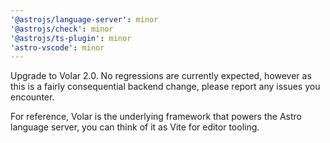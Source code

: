 ```yaml
---
'@astrojs/language-server': minor
'@astrojs/check': minor
'@astrojs/ts-plugin': minor
'astro-vscode': minor
---
```


Upgrade to Volar 2.0. No regressions are currently expected, however as this is a fairly consequential backend change, please report any issues you encounter.

For reference, Volar is the underlying framework that powers the Astro language server, you can think of it as Vite for editor tooling.
